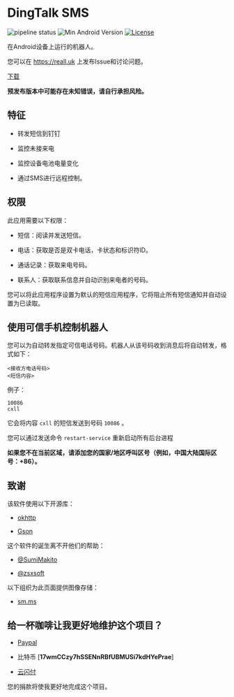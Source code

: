 # DingTalk SMS

![pipeline status](https://badges.git.reallct.com/qwe7002/dingtalk-sms/badges/master/pipeline.svg)
![Min Android Version](https://img.shields.io/badge/android-22+-orange.svg)
[![License](https://img.shields.io/badge/License-BSD%203--Clause-blue.svg)](https://github.com/qwe7002/dingtalk-sms/blob/master/LICENSE)

在Android设备上运行的机器人。

您可以在 https://reall.uk 上发布Issue和讨论问题。

[下载](https://github.com/qwe7002/dingtalk-sms/releases)

**预发布版本中可能存在未知错误，请自行承担风险。**

## 特征

- 转发短信到钉钉

- 监控未接来电

- 监控设备电池电量变化

- 通过SMS进行远程控制。

## 权限

此应用需要以下权限：

- 短信：阅读并发送短信。

- 电话：获取是否是双卡电话，卡状态和标识符ID。

- 通话记录：获取来电号码。

- 联系人：获取联系信息并自动识别来电者的号码。

您可以将此应用程序设置为默认的短信应用程序，它将阻止所有短信通知并自动设置为已读取。

## 使用可信手机控制机器人

您可以为自动转发指定可信电话号码。机器人从该号码收到消息后将自动转发，格式如下：

```
<接收方电话号码>
<短信内容>
```

例子：

```
10086
cxll
```

它会将内容 `cxll` 的短信发送到号码 `10086` 。

您可以通过发送命令 `restart-service` 重新启动所有后台进程

**如果您不在当前区域，请添加您的国家/地区呼叫区号（例如，中国大陆国际区号：+86）。**

## 致谢

该软件使用以下开源库：

- [okhttp](https://github.com/square/okhttp)

- [Gson](https://github.com/google/gson)

这个软件的诞生离不开他们的帮助：

- [@SumiMakito](https://github.com/SumiMakito)

- [@zsxsoft](https://github.com/zsxsoft)

以下组织为此页面提供图像存储：

- [sm.ms](https://sm.ms)

## 给一杯咖啡让我更好地维护这个项目？

- [Paypal](https://paypal.me/nicoranshi)
 
- 比特币 [**17wmCCzy7hSSENnRBfUBMUSi7kdHYePrae**]

- [云闪付](https://static.reallct.com/2019/02/21/5c6d812840bac.png)


您的捐款将使我更好地完成这个项目。